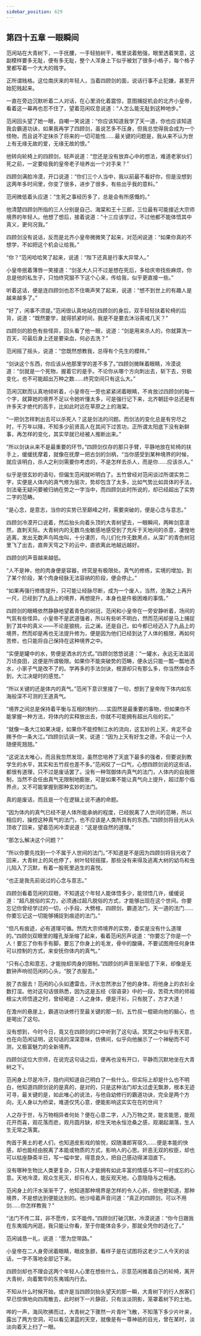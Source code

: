 ```yaml
---
sidebar_position: 629
---
```


## 第四十五章 **一眼瞬间**

范闲站在大青树下，一手抚腰，一手轻拍树干，嘴里说着勉强，眼里透着笑意，这副模样要多无耻，便有多无耻，整个人浑身上下似乎被划了很多小格子，每个格子里都写着一个大大的贱字。

正所谓贱格。这位南庆来的年轻人，当着四顾剑的面，说话行事不止犯嫌，甚至开始犯贱起来。

一直在旁边沉默听着二人对话，在心里消化着震惊，意图捕捉机会的北齐小皇帝，看着这一幕再也忍不住了，望着范闲叹息说道：“人怎么能无耻到这种地步。”

范闲回头望了她一眼，自嘲一笑说道：“你应该知道我学了天一道，你也应该知道我会霸道功诀，如果我再学了四顾剑，虽说艺多不压身，但我总觉得我会成为一个怪物，而且说不定抹杀了将来的一切可能性……最关键的问题是，我从来不认为世上有无缘无故的爱，无缘无故的恨。”

他转向轮椅上的四顾剑，轻声说道：“您还是没有放弃心中的想法，难道老家伙们死之前，一定要给我的皇帝老子培养出一个对手来？”

四顾剑满脸冷漠，开口说道：“你们三个人当中，我以前最不看好你，但是没想到这两年多时间里，你变了很多，进步了很多，有些出乎我的意料。”

范闲微低着头应道：“生死之事经历多了，总是会有所感慨的。”

他清楚四顾剑所指的三人分别是自己、海棠和王十三郎，三位最有可能接近大宗师境界的年轻人。他想了想后，接着说道：“十三应该学过，不过他都不能体悟其中真义，更何况我。”

四顾剑没有说话，反而是北齐小皇帝微微笑了起来，对范闲说道：“如果你真的不想学，不如把这个机会让给我。”

“你？”范闲哈哈笑了起来，说道：“陛下还真是行事大异常人。”

小皇帝抿着薄唇一笑接道：“剑圣大人只不过是想在死后，多给庆帝找些麻烦，你总是他的私生子，只怕终究狠不下这个心来，传给我，似乎更直接一些。”

听着这话，便是连四顾剑也忍不住嘶声笑了起来，说道：“想不到世上的有趣人是越来越多了。”

“好了，闲事不须提。”范闲很认真地站在四顾剑的身后，双手轻轻扶着轮椅的后背，说道：“既然要学，就得抓紧时间，我是不是要去沐浴斋戒几天？”

四顾剑的脸色有些怪异，回头看了他一眼，说道：“剑是用来杀人的，你就算洗一百天，可最后身上还是要染血，何必去洗？”

范闲摇了摇头，说道：“您既然想教我，总得有个先生的模样。”

“剑诀这个东西，你应该从他那里学的差不多了。”四顾剑微眯着眼睛，冷漠说道：“剑就是一个死物，握着它的是手。不论你从哪个方向刺出去，斩下去，穷极变化，也不可能超出万种之数……终究空间只有这么大。”

范闲沉默而认真地倾听着，小皇帝在一旁也紧紧闭着眼睛，不肯放过四顾剑的每一个字，就算她的境界不足以令她听懂太多，可是强行记下来，北齐朝廷中总还是有许多天才绝代的高手，比如此时远在草原之上的海棠。

“一把剑怎样刺出去可以杀死人？这是剑法的问题。而剑法的变化总是有穷尽之时，千万年以降，不知多少前贤高人在其间下过苦功，正所谓太阳底下没有新鲜事，再怎样的变化，其实早就已经被人推断出来。”

“所以剑诀从来不是最重要的环节。”四顾剑仅存的那只手臂，平静地放在轮椅的扶手上，缓缓抚摩着，就像在抚摩一把古剑的剑柄，“当你感受到某种境界的时候，就应该明白，杀人之利剑需要你考虑的，不是怎样去杀人，而是你……应该杀人。”

似乎是很玄妙的语句，但偏生范闲就听明白了。五竹曾经对范闲谈过所谓实势二字，实便是人体内的真气修为层次，势却包含了太多，比如气势比如具体的手法，剑法毫无疑问要被归纳在势之一字当中，而四顾剑此时所说的，却已经超出了实势二字的范畴。

“是心念，是意志，当你的实势已至巅峰之时，需要突破的，便是心念与意志。”

四顾剑冷漠开口说着，然后抬头向着头顶的大青树望去，一眼瞬间，两眸剑意凛然，直刺天际。大青树内的无数鸟虫敏感地感受到了充斥于天地间的杀意，凄惶地逃离，发出无数声鸟鸣虫叫，十分凄厉，鸟儿们化作无数黑点，从深广的青色树冠里飞了出去，直奔天穹之下的云中，直欲离此地越远越好。

四顾剑的声音越来越低。

“人不是神，他的肉身便是容器，终究是有极限处。真气的修练，实境的增加，到了某个阶段，某个肉身经脉无法容纳的阶段，便会停止。”

“如果再强行修练提升，只可能让经脉尽断，成为一个废人，当然，沧海之上再升一尺，已经到了九品上的境界，再想提升，本身也是件极困难的事情。”

四顾剑的眼睛依然静静地望着青色的树冠，范闲和小皇帝在一旁安静听着，场间的气氛有些怪异。小皇帝不是武道强者，所以有些听不明白，然而范闲却是马上捕捉到了其中的真义——不论是狼桃，云之澜，还是自己，如今都已经迈入了九品上的境界，然而却是再也无法提升修为，便是因为他们已经到达了人体的极限，再如何苦修，也只能将自己保持在这种境界之中。

“实便是罐中的水，势便是洒水的方式。”四顾剑悠悠说道：“一罐水，永远无法滋润万顷良田，这便是所谓极限。如果你不能突破势的范畴，便永远只能一瓢一瓢地洒水，小家子气是改不了的。学再多的手法剑诀，根源却只有那么多，你当然体会不到，大江决堤时的感觉。”

“所以关键的还是体内的真气。”范闲下意识里接了一句，想到了皇帝陛下体内如东海般深不可测的王道真气。

“境界之间总是保持着平衡与互相的制约……实固然是最重要的事物，但如果你不能掌握一种方法，将体内的实释放出去，你就不可能拥有超出凡俗的实。”

“就像一条大江如果决堤，如果你不能控制江水的流向，这玄妙的上天，肯定不会赐予你一条大江。”四顾剑讥讽一笑，说道：“因为上天有好生之德，不会让一个人随便死翘翘。”

“这说法太唯心，而且我忽然发现，虽然您培养了天底下最多的强者，但要说到教学生的水平，其实和五竹叔也差不多。”范闲叹了一口气，心想四顾剑说的这些话，都很有道理，只不过是废话罢了。没有一种驾御体内真气的法门，人体内的自我限制，当然不会任由真气无限制地膨胀，可是如果不能让真气向上提升，超过那个临界点，又不可能掌握到那种玄妙的法门。

真的是废话，而且是一个在逻辑上说不通的命题。

“因为体内的真气已经不是人体所能承纳的程度，已经脱离了人世间的范畴，所以相应的，操控这种真气的法门，也不应该是人类所具有的东西。”四顾剑将目光从头顶收了回来，望着范闲冷漠说道：“这是很自然的道理。”

“那怎么解决这个问题？”

“所以你要先找到一个不属于人世间的法门。”不知道是不是因为四顾剑将目光收了回来，大青树上的风也停了，树叶轻轻摇摆，那些没有来得及逃离大树的幼鸟和虫儿陷入了沉默，有着一股死里逃生的喜悦。

“也正是我先前说过的心念与意志。”

四顾剑看着范闲的双眼，不知道这个年轻人能体悟多少，能领悟几许，缓缓说道：“超凡脱俗的实力，必须通过超凡脱俗的方式，才能够出现在这个世间。你要忘记你曾经学过的一切，小手段，大劈棺，四顾剑，霸道法门，天一道的法门……你要忘记这一切能够捕捉到痕迹的法门。”

“但凡有痕迹，必有道理可循。然而大宗师境界的实势，委实是没有什么道理的。”四顾剑双眼里的瞳孔渐渐缩了起来，看着范闲厉声说道：“你要忘了你是一个人！要忘了你有手有脚，要忘了你身上的毛发，骨中的酸痛，不要试图用任何身体可以控制的方式，来安抚你体内的真气。”

“只有心念和意志，才能抛却肉身的限制。”四顾剑的声音渐渐低了下来，却像是无数钟声响彻范闲的心头，“脱了衣服去。”

脱了衣服去！范闲的心头如遭雷击，汗水忽然渗出了他的身体，将他身上的衣衫全数打湿。他对这句话很熟悉，因为这是五经《宿语录》中的一段，苦荷大师的师祖根尘大师悟道之时，曾经喝道：人之身体，便是汗衫，只有脱了，方才大道！

在澹州的悬崖上，霸道功诀修行至最关键的那一刻，五竹叔一棍砸向他的脑心，也是喝出了这句。

没有想到，今时今日，竟又在四顾剑的口中听到了这句话。冥冥之中似乎有天意，也在向范闲证明，这句话的深深意味，仿佛间，似乎向他展示了一个神秘而不可测，又极富魅力的全新境界。

四顾剑这位大宗师，在说完这句话之后，便再也没有开口，平静而沉默地坐在大青树之下。

范闲身上尽是冷汗，隐约间知道自己明白了一些什么，但实际上却是什么也不明白，他知道四顾剑说的是真的，是对的，只是这种法门却太过虚无飘渺，根本无迹可寻，最关键的是，如此唯心的说法，与他自幼修行的霸道功诀，完全是两个方向，无人身以为桥梁，难道仅凭心意，便能影响这实实在在的世间？

人之存于世，与万物相异者何处？便在心意二字，人乃万物之灵，能言能思，能观花开而喜，观花落而悲，观月圆月缺，却生天地永恒沧桑之感，观潮起潮落，生人生无常之落寞。

佝首于黄土的老人们，也知道皮影戏的愉悦，奴随潘郎宵宿久……便是本能的快感，却也能经由脱离了本能或物质的方式，影响人的心思。奸恶无双的权臣，却也可以枯座静斋半日，写一幅中堂，得意良久，把自己感动得涕泪直下。

没有哪种生物比人类更复杂，只有人才能拥有如此丰富的情感与不可一时或忘的心意。天地冷漠，观众生死灭，却只有人，能反观天地，心意隐隐与之相通。

范闲身上的汗水渐渐干了，他知道那种境界是怎样的令人心折，但他更知道，那种境界，不是想达到便能达到的。他沙哑着声音问道：“真正的四顾剑，可以不用剑……你怎样教我？”

“法门不传二耳，非不愿传，实不能传。”四顾剑打破沉默，冷漠说道：“你今日跟我在东夷城内闲逛，我只能让你看，至于你能体会多少，那就全凭你的造化了。”

范闲诚恳一礼，说道：“愿为您带路。”

小皇帝在二人身旁闭着眼睛，眼皮急颤，看样子是在试图将这老少二人今天的谈话，一字不落地全部记下来。

四顾剑却也不理会这两个年轻人心里在想些什么，示意范闲推着自己的轮椅，离开大青树，向着繁华的东夷城内行去。

不知从什么时候开始，或许是当四顾剑抬头望天的那一瞬，大青树下的行人旅客们早已惊惧地向四周散去，此时树下一片静寂，只有淡淡阴影，笼罩着树下的土地。

哗的一声，海风吹拂而过，大青树之下骤然一片青叶飞散，不知落下多少片叶来，露出了两方空洞，可以看见湛蓝的天空，就像是有一尊神祇的目光，曾在某时，淡淡向着天上扫了一眼。

